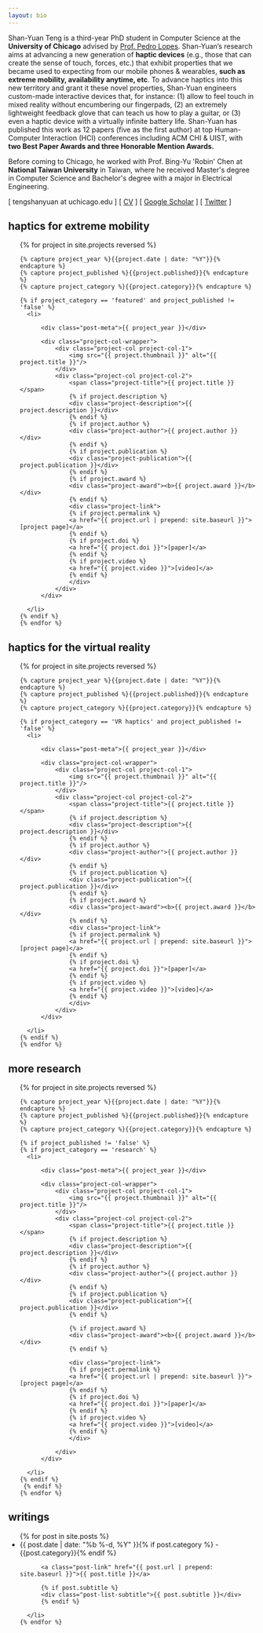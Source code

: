 ```yaml
---
layout: bio
---
```


Shan-Yuan Teng is a third-year PhD student in Computer Science at the **University of Chicago** advised by [Prof. Pedro Lopes](http://plopes.org/). Shan-Yuan’s research aims at advancing a new generation of **haptic devices** (e.g., those that can create the sense of touch, forces, etc.) that exhibit properties that we became used to expecting from our mobile phones & wearables, **such as extreme mobility, availability anytime, etc**. To advance haptics into this new territory and grant it these novel properties, Shan-Yuan engineers custom-made interactive devices that, for instance: (1) allow to feel touch in mixed reality without encumbering our fingerpads, (2) an extremely lightweight feedback glove that can teach us how to play a guitar, or (3) even a haptic device with a virtually infinite battery life. Shan-Yuan has published this work as 12 papers (five as the first author) at top Human-Computer Interaction (HCI) conferences including ACM CHI & UIST, with **two Best Paper Awards and three Honorable Mention Awards.**

Before coming to Chicago, he worked with Prof. Bing-Yu 'Robin' Chen at **National Taiwan University** in Taiwan, where he received Master's degree in Computer Science and Bachelor's degree with a major in Electrical Engineering. 

[&nbsp;tengshanyuan at uchicago.edu&nbsp;] [&nbsp;[CV](/assets/teng_cv.pdf)&nbsp;] [&nbsp;[Google&nbsp;Scholar](https://scholar.google.com/citations?user=FOngQGAAAAAJ)&nbsp;] [&nbsp;[Twitter](https://twitter.com/tengshanyuan)&nbsp;]

## haptics for extreme mobility

<div class="project-list">
  <ul>
    {% for project in site.projects reversed %}

    {% capture project_year %}{{project.date | date: "%Y"}}{% endcapture %}
    {% capture project_published %}{{project.published}}{% endcapture %}
    {% capture project_category %}{{project.category}}{% endcapture %}

    {% if project_category == 'featured' and project_published != 'false' %}
      <li>

          <div class="post-meta">{{ project_year }}</div>

          <div class="project-col-wrapper">
              <div class="project-col project-col-1">
                  <img src="{{ project.thumbnail }}" alt="{{ project.title }}"/>
              </div>
              <div class="project-col project-col-2">
                  <span class="project-title">{{ project.title }}</span>
                  {% if project.description %}
                  <div class="project-description">{{ project.description }}</div>
                  {% endif %}
                  {% if project.author %}
                  <div class="project-author">{{ project.author }}</div>
                  {% endif %}
                  {% if project.publication %}
                  <div class="project-publication">{{ project.publication }}</div>
                  {% endif %}
                  {% if project.award %}
                  <div class="project-award"><b>{{ project.award }}</b></div>
                  {% endif %}
                  <div class="project-link">
                  {% if project.permalink %}
                  <a href="{{ project.url | prepend: site.baseurl }}">[project page]</a>
                  {% endif %}
                  {% if project.doi %}
                  <a href="{{ project.doi }}">[paper]</a>
                  {% endif %}
                  {% if project.video %}
                  <a href="{{ project.video }}">[video]</a>
                  {% endif %}
                  </div>
              </div>
          </div>

      </li>
    {% endif %}
    {% endfor %}
  </ul>
</div>

## haptics for the virtual reality

<div class="project-list">
  <ul>
    {% for project in site.projects reversed %}

    {% capture project_year %}{{project.date | date: "%Y"}}{% endcapture %}
    {% capture project_published %}{{project.published}}{% endcapture %}
    {% capture project_category %}{{project.category}}{% endcapture %}

    {% if project_category == 'VR haptics' and project_published != 'false' %}
      <li>

          <div class="post-meta">{{ project_year }}</div>

          <div class="project-col-wrapper">
              <div class="project-col project-col-1">
                  <img src="{{ project.thumbnail }}" alt="{{ project.title }}"/>
              </div>
              <div class="project-col project-col-2">
                  <span class="project-title">{{ project.title }}</span>
                  {% if project.description %}
                  <div class="project-description">{{ project.description }}</div>
                  {% endif %}
                  {% if project.author %}
                  <div class="project-author">{{ project.author }}</div>
                  {% endif %}
                  {% if project.publication %}
                  <div class="project-publication">{{ project.publication }}</div>
                  {% endif %}
                  {% if project.award %}
                  <div class="project-award"><b>{{ project.award }}</b></div>
                  {% endif %}
                  <div class="project-link">
                  {% if project.permalink %}
                  <a href="{{ project.url | prepend: site.baseurl }}">[project page]</a>
                  {% endif %}
                  {% if project.doi %}
                  <a href="{{ project.doi }}">[paper]</a>
                  {% endif %}
                  {% if project.video %}
                  <a href="{{ project.video }}">[video]</a>
                  {% endif %}
                  </div>
              </div>
          </div>

      </li>
    {% endif %}
    {% endfor %}
  </ul>
</div>

## more research

<div class="project-list">
  <ul>
    {% for project in site.projects reversed %}

    {% capture project_year %}{{project.date | date: "%Y"}}{% endcapture %}
    {% capture project_published %}{{project.published}}{% endcapture %}
    {% capture project_category %}{{project.category}}{% endcapture %}

    {% if project_published != 'false' %}
    {% if project_category == 'research' %}
      <li>

          <div class="post-meta">{{ project_year }}</div>

          <div class="project-col-wrapper">
              <div class="project-col project-col-1">
                  <img src="{{ project.thumbnail }}" alt="{{ project.title }}"/>
              </div>
              <div class="project-col project-col-2">
                  <span class="project-title">{{ project.title }}</span>
                  {% if project.description %}
                  <div class="project-description">{{ project.description }}</div>
                  {% endif %}
                  {% if project.author %}
                  <div class="project-author">{{ project.author }}</div>
                  {% endif %}
                  {% if project.publication %}
                  <div class="project-publication">{{ project.publication }}</div>
                  {% endif %}            
                  
                  {% if project.award %}
                  <div class="project-award"><b>{{ project.award }}</b></div>
                  {% endif %}
                  
                  <div class="project-link">
                  {% if project.permalink %}
                  <a href="{{ project.url | prepend: site.baseurl }}">[project page]</a>
                  {% endif %}
                  {% if project.doi %}
                  <a href="{{ project.doi }}">[paper]</a>
                  {% endif %}
                  {% if project.video %}
                  <a href="{{ project.video }}">[video]</a>
                  {% endif %}
                  </div>

              </div>
          </div>

      </li>
    {% endif %}
     {% endif %}
    {% endfor %}
  </ul>
</div>

## writings

  <ul class="post-list">
    {% for post in site.posts %}
      <li>
        <span class="post-meta">{{ post.date | date: "%b %-d, %Y" }}{% if post.category %} - {{post.category}}{% endif %}</span><br>

          <a class="post-link" href="{{ post.url | prepend: site.baseurl }}">{{ post.title }}</a>
          
          {% if post.subtitle %}
          <div class="post-list-subtitle">{{ post.subtitle }}</div>
          {% endif %}

      </li>
    {% endfor %}
  </ul>
